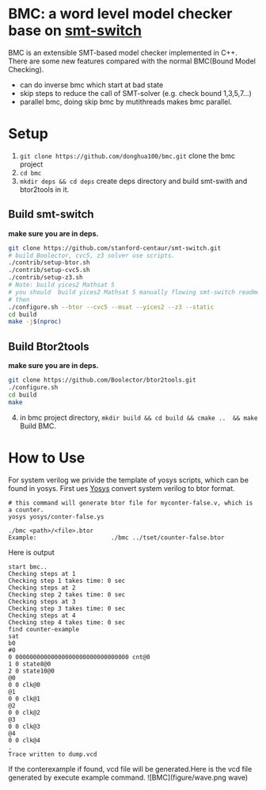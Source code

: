 # BMC: a word level model checker base on [smt-switch](https://github.com/stanford-centaur/smt-switch)
BMC is an extensible SMT-based model checker implemented in C++. There are some new features compared with the normal BMC(Bound Model Checking). 
- can do inverse bmc which start at bad state
- skip  steps to reduce the call of SMT-solver (e.g. check bound 1,3,5,7...) 
- parallel bmc, doing skip bmc by mutithreads makes bmc parallel.

# Setup
1. `git clone https://github.com/donghua100/bmc.git` clone the bmc project
2. `cd bmc`
3.  `mkdir deps && cd deps` create deps directory and build smt-swith and btor2tools in it.
## Build smt-switch
**make sure you are in deps.**
```bash
git clone https://github.com/stanford-centaur/smt-switch.git
# build Boolector, cvc5, z3 solver use scripts.
./contrib/setup-btor.sh
./contrib/setup-cvc5.sh
./contrib/setup-z3.sh
# Note: build yices2 Mathsat 5
# you should  build yices2 Mathsat 5 manually flowing smt-switch readme
# then
./configure.sh --btor --cvc5 --msat --yices2 --z3 --static
cd build
make -j$(nproc)
```
## Build Btor2tools
**make sure you are in deps.**
```bash
git clone https://github.com/Boolector/btor2tools.git
./configure.sh
cd build
make
```
4.  in bmc project directory, `mkdir build && cd build && cmake ..  && make` Build BMC.
# How to Use
For system verilog we privide  the template of yosys scripts, which can be found in yosys.
First ues [Yosys](https://github.com/YosysHQ/yosys)  convert system verilog to btor format.
```
# this command will generate btor file for myconter-false.v, which is a counter. 
yosys yosys/conter-false.ys
```
```
./bmc <path>/<file>.btor
Example:					 ./bmc ../tset/counter-false.btor
```
Here is output
```
start bmc..
Checking steps at 1
Checking step 1 takes time: 0 sec
Checking steps at 2
Checking step 2 takes time: 0 sec
Checking steps at 3
Checking step 3 takes time: 0 sec
Checking steps at 4
Checking step 4 takes time: 0 sec
find counter-example
sat
b0
#0
0 00000000000000000000000000000000 cnt@0
1 0 state8@0
2 0 state10@0
@0
0 0 clk@0
@1
0 0 clk@1
@2
0 0 clk@2
@3
0 0 clk@3
@4
0 0 clk@4
.
Trace written to dump.vcd
```
If the conterexample if found, vcd file will be generated.Here is the vcd file generated by execute example command.
![BMC](figure/wave.png wave)
